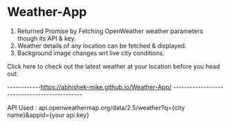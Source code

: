 # Weather-App
1) Returned Promise by Fetching OpenWeather weather parameters though its API & key.
2) Weather details of any location can be fetched & displayed.
3) Background image changes wrt live city conditions.

Click here to check out the latest weather at your location before you head out: 

------------https://abhishek-mike.github.io/Weather-App/ ---------------------------------------------


API Used : api.openweathermap.org/data/2.5/weather?q={city name}&appid={your api key}
